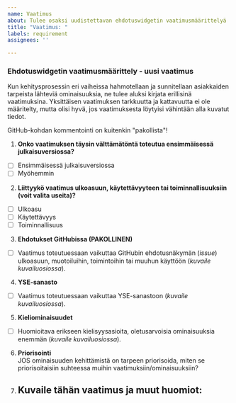 ```yaml
---
name: Vaatimus
about: Tulee osaksi uudistettavan ehdotuswidgetin vaatimusmäärittelyä
title: "Vaatimus: "
labels: requirement
assignees: ''

---
```

### Ehdotuswidgetin vaatimusmäärittely - uusi vaatimus

Kun kehitysprosessin eri vaiheissa hahmotellaan ja sunnitellaan asiakkaiden tarpeista lähteviä ominaisuuksia, ne tulee aluksi kirjata erillisinä vaatimuksina. Yksittäisen vaatimuksen tarkkuutta ja kattavuutta ei ole määritelty, mutta olisi hyvä, jos vaatimuksesta löytyisi vähintään alla kuvatut tiedot. 

GitHub-kohdan kommentointi on kuitenkin "pakollista"!

1. **Onko vaatimuksen täysin välttämätöntä toteutua ensimmäisessä julkaisuversiossa?**
- [ ] Ensimmäisessä julkaisuversiossa
- [ ] Myöhemmin

2. **Liittyykö vaatimus ulkoasuun, käytettävyyteen tai toiminnallisuuksiin (voit valita useita)?**
- [ ] Ulkoasu
- [ ] Käytettävyys
- [ ] Toiminnallisuus

3. **Ehdotukset GitHubissa (PAKOLLINEN)**
- [ ] Vaatimus toteutuessaan vaikuttaa GitHubin ehdotusnäkymän (*issue*) ulkoasuun, muotoiluihin, toimintoihin tai muuhun käyttöön (*kuvaile kuvailuosiossa*).

4. **YSE-sanasto** 
- [ ] Vaatimus toteutuessaan vaikuttaa YSE-sanastoon (*kuvaile kuvailuosiossa*).

5. **Kieliominaisuudet**
- [ ] Huomioitava erikseen kielisyysasioita, oletusarvoisia ominaisuuksia enemmän (*kuvaile kuvailuosiossa*).

6. **Priorisointi** \
JOS ominaisuuden kehittämistä on tarpeen priorisoida, miten se priorisoitaisiin suhteessa muihin vaatimuksiin/ominaisuuksiin? 

7. ## Kuvaile tähän vaatimus ja muut huomiot:

